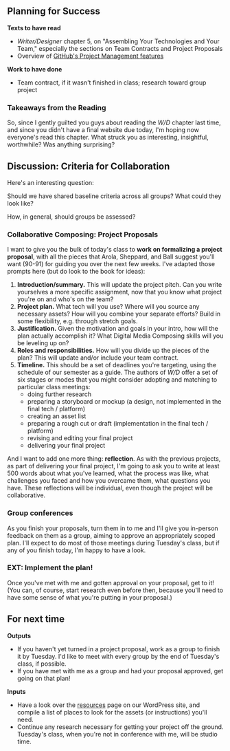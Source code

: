 ## Planning for Success
<!-- 
* Discussion: assessing groups
* Working together, write a formal project proposal.
* EXT: get started!
-->

**Texts to have read**

* *Writer/Designer* chapter 5, on "Assembling Your Technologies and Your Team," especially the sections on Team Contracts and Project Proposals
* Overview of [GitHub's Project Management features](https://github.com/features/project-management)

**Work to have done**

* Team contract, if it wasn't finished in class; research toward group project

<!--
[toc tag="h2" title="Plan for the Day"]
-->

### Takeaways from the Reading

So, since I gently guilted you guys about reading the *W/D* chapter last time, and since you didn't have a final website due today, I'm hoping now everyone's read this chapter. What struck you as interesting, insightful, worthwhile? Was anything surprising?

<!--
* Filenames
* Folder structure
* Learn new technology (within reason). If nothing else, learn GH issue tracking.
-->

## Discussion: Criteria for Collaboration

Here's an interesting question: 
<div class="alert alert-success">
Should we have shared baseline criteria across all groups? What could they look like?
</div>

How, in general, should groups be assessed?
<!-- based on the reflection -->


### Collaborative Composing: Project Proposals

I want to give you the bulk of today's class to **work on formalizing a project proposal**, with all the pieces that Arola, Sheppard, and Ball suggest you'll want (90-91) for guiding you over the next few weeks. I've adapted those prompts here (but do look to the book for ideas):

1. **Introduction/summary.** This will update the project pitch. Can you write yourselves a more specific assignment, now that you know what project you're on and who's on the team?
2. **Project plan.** What tech will you use? Where will you source any necessary assets? How will you combine your separate efforts? Build in some flexibility, e.g. through stretch goals.
3. **Justification.** Given the motivation and goals in your intro, how will the plan actually accomplish it? What Digital Media Composing skills will you be leveling up on?
4. **Roles and responsibilities.** How will you divide up the pieces of the plan? This will update and/or include your team contract.
5. **Timeline.** This should be a set of deadlines you're targeting, using the schedule of our semester as a guide. The authors of *W/D* offer a set of six stages or modes that you might consider adopting and matching to particular class meetings:
   - doing further research
   - preparing a storyboard or mockup (a design, not implemented in the final tech / platform)
   - creating an asset list
   - preparing a rough cut or draft (implementation in the final tech / platform)
   - revising and editing your final project
   - delivering your final project

And I want to add one more thing: **reflection**. As with the previous projects, as part of delivering your final project, I'm going to ask you to write at least 500 words about what you've learned, what the process was like, what challenges you faced and how you overcame them, what questions you have. These reflections will be individual, even though the project will be collaborative.


### Group conferences

As you finish your proposals, turn them in to me and I'll give you in-person feedback on them as a group, aiming to approve an appropriately scoped plan. I'll expect to do most of those meetings during Tuesday's class, but if any of you finish today, I'm happy to have a look.



### EXT: Implement the plan!

Once you've met with me and gotten approval on your proposal, get to it! (You can, of course, start research even before then, because you'll need to have some sense of what you're putting in your proposal.)


## For next time

**Outputs**

* If you haven't yet turned in a project proposal, work as a group to finish it by Tuesday. I'd like to meet with every group by the end of Tuesday's class, if possible.
* If you have met with me as a group and had your proposal approved, get going on that plan!

**Inputs**

* Have a look over the [resources](/resources) page on our WordPress site, and compile a list of places to look for the assets (or instructions) you'll need. 
* Continue any research necessary for getting your project off the ground. Tuesday's class, when you're not in conference with me, will be studio time.

